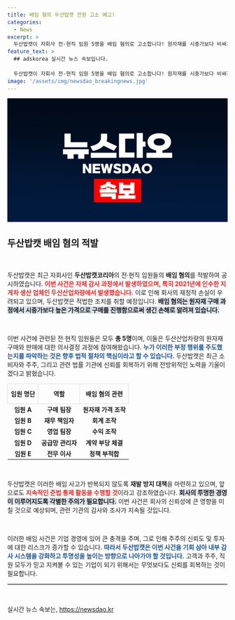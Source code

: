 ```yaml
---
title: 배임 혐의 두산밥캣 전원 고소 예고!
categories:
  - News
excerpt: >
  두산밥캣이 자회사 전·현직 임원 5명을 배임 혐의로 고소합니다! 원자재를 시중가보다 비싸게 구매한 혐의로 4명 해임 통보. 두산의 재발 방지 대책은? 클릭해서 자세히 알아보세요!
feature_text: >
  ## adskorea 실시간 뉴스 속보입니다.

  두산밥캣이 자회사 전·현직 임원 5명을 배임 혐의로 고소합니다! 원자재를 시중가보다 비싸게 구매한 혐의로 4명 해임 통보. 두산의 재발 방지 대책은? 클릭해서 자세히 알아보세요!
image: '/assets/img/newsdao_breakingnews.jpg'
---
```


<p><img src="/assets/img/newsdao_breakingnews.jpg" alt="adskorea 속보" /></p>

<h2 data-ke-size="size26">두산밥캣 배임 혐의 적발</h2>

<p data-ke-size="size16">&nbsp;</p>

<p>두산밥캣은 최근 자회사인 <b>두산밥캣코리아</b>의 전·현직 임원들의 <b>배임 혐의</b>를 적발하여 공시하였습니다. <b><span style="color: #ee2323;">이번 사건은 자체 감사 과정에서 발생하였으며, 특히 2021년에 인수한 지게차 생산 업체인 두산산업차량에서 발생했습니다.</span></b> 이로 인해 회사의 재정적 손실이 우려되고 있으며, 두산밥캣은 적법한 조치를 취할 예정입니다. <b><span style="background-color: #21538527;">배임 혐의는 원자재 구매 과정에서 시중가보다 높은 가격으로 구매를 진행함으로써 생긴 손해로 알려져 있습니다.</span></b></p>

<p data-ke-size="size16">&nbsp;</p>

<p>이번 사건에 관련된 전·현직 임원들은 모두 <b>총 5명</b>이며, 이들은 두산산업차량의 원자재 구매와 판매에 대한 의사결정 과정에 참여해왔습니다. <b><span style="color: #1a5490;">누가 이러한 부정 행위를 주도했는지를 파악하는 것은 향후 법적 절차의 핵심이라고 할 수 있습니다.</span></b> 두산밥캣은 최근 소비자와 주주, 그리고 관련 법률 기관에 신뢰를 회복하기 위해 전방위적인 노력을 기울이겠다고 밝혔습니다.</p>

<table style="width: 100%; border-collapse: collapse;">
<tr>
<td style="border: 1px solid #ddd; text-align: center; height: 40px;"><b>임원 명단</b></td>
<td style="border: 1px solid #ddd; text-align: center; height: 40px;"><b>역할</b></td>
<td style="border: 1px solid #ddd; text-align: center; height: 40px;"><b>배임 혐의 관련</b></td>
</tr>
<tr>
<td style="text-align: center; height: 17px;"><b>임원 A</b></td>
<td style="text-align: center; height: 17px;"><b>구매 팀장</b></td>
<td style="text-align: center; height: 17px;"><b>원자재 가격 조작</b></td>
</tr>
<tr>
<td style="text-align: center; height: 17px;"><b>임원 B</b></td>
<td style="text-align: center; height: 17px;"><b>재무 책임자</b></td>
<td style="text-align: center; height: 17px;"><b>회계 조작</b></td>
</tr>
<tr>
<td style="text-align: center; height: 17px;"><b>임원 C</b></td>
<td style="text-align: center; height: 17px;"><b>영업 팀장</b></td>
<td style="text-align: center; height: 17px;"><b>수익 조작</b></td>
</tr>
<tr>
<td style="text-align: center; height: 17px;"><b>임원 D</b></td>
<td style="text-align: center; height: 17px;"><b>공급망 관리자</b></td>
<td style="text-align: center; height: 17px;"><b>계약 부당 체결</b></td>
</tr>
<tr>
<td style="text-align: center; height: 17px;"><b>임원 E</b></td>
<td style="text-align: center; height: 17px;"><b>전무 이사</b></td>
<td style="text-align: center; height: 17px;"><b>정책 부적합</b></td>
</tr>
</table>

<p data-ke-size="size16">&nbsp;</p>

<p>두산밥캣은 이러한 배임 사고가 반복되지 않도록 <b>재발 방지 대책</b>을 마련하고 있으며, 앞으로도 <b><span style="color: #ee2323;">지속적인 준법 통제 활동을 수행할 것</span></b>이라고 강조하였습니다. <b><span style="background-color: #21538527;">회사의 투명한 경영이 이루어지도록 각별한 주의가 필요합니다.</span></b> 이번 사건은 회사의 신뢰성에 큰 영향을 미칠 것으로 예상되며, 관련 기관의 감사와 조사가 지속될 것입니다.</p>

<p data-ke-size="size16">&nbsp;</p>

<p>이러한 배임 사건은 기업 경영에 있어 큰 충격을 주며, 그로 인해 주주의 신뢰도 및 투자에 대한 리스크가 증가할 수 있습니다. <b><span style="color: #1a5490;">따라서 두산밥캣은 이번 사건을 기회 삼아 내부 감사 시스템을 강화하고 투명성을 높이는 방향으로 나아가야 할 것입니다.</span></b> 고객과 주주, 직원 모두가 믿고 지켜볼 수 있는 기업이 되기 위해서는 무엇보다도 신뢰를 회복하는 것이 필요합니다.</p>

<hr style="border: 1px solid #ccc;"/>

<p data-ke-size="size16">&nbsp;</p>
실시간 뉴스 속보는, <a href="https://newsdao.kr" rel="dofollow">https://newsdao.kr</a>


